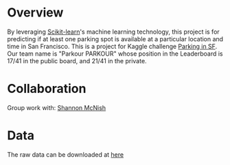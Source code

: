 # Overview
By leveraging [Scikit-learn](http://scikit-learn.org/)'s machine learning technology, this project is for predicting if at least one parking spot is available at a particular location and time in San Francisco. This is a project for Kaggle challenge [Parking in SF](https://www.kaggle.com/c/parking-in-sf/). Our team name is "Parkour PARKOUR" whose position in the Leaderboard is 17/41 in the public board, and 21/41 in the private.

# Collaboration
Group work with: [Shannon McNish](https://github.com/snmcnish)

# Data
The raw data can be downloaded at [here](https://www.kaggle.com/c/parking-in-sf/data)
